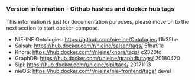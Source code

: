 ### Version information - Github hashes and docker hub tags
This information is just for documentation purposes, please move on to the next section to start docker-compose.
 - NIE-INE Ontologies: https://github.com/nie-ine/Ontologies f1b35be
 - Salsah: https://hub.docker.com/r/nieine/salsah/tags/ 5fba91e
 - Knora: https://hub.docker.com/r/nieine/knora/tags/ c2320fd
 - GraphDB: https://hub.docker.com/r/nieine/graphdb/tags/ 20180420
 - Sipi: https://hub.docker.com/r/nieine/sipi/tags/ 20171113
 - nieOS: https://hub.docker.com/r/nieine/nie-frontend/tags/ devel
